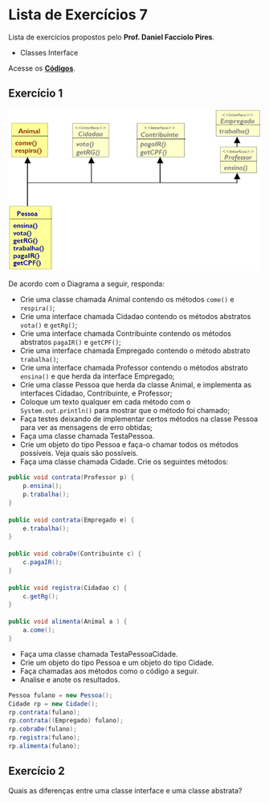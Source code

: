# Lista de Exercícios 7

Lista de exercícios propostos pelo **Prof. Daniel Facciolo Pires**.

+ Classes Interface

Acesse os **[Códigos](https://github.com/getuliovinicius/programacao.orientada.objeto)**.

## Exercício 1

![Diagrama de Classes](img/lista7exe1.png)

De acordo com o Diagrama a seguir, responda:

+ Crie uma classe chamada Animal contendo os métodos `come()` e `respira()`;
+ Crie uma interface chamada Cidadao contendo os métodos abstratos `vota()` e `getRg()`;
+ Crie uma interface chamada Contribuinte contendo os métodos abstratos `pagaIR()` e `getCPF()`;
+ Crie uma interface chamada Empregado contendo o método abstrato `trabalha()`;
+ Crie uma interface chamada Professor contendo o métodos abstrato `ensina()` e que herda da interface Empregado;
+ Crie uma classe Pessoa que herda da classe Animal, e implementa as interfaces Cidadao, Contribuinte, e Professor;
+ Coloque um texto qualquer em cada método com o `System.out.println()` para mostrar que o método foi chamado;
+ Faça testes deixando de implementar certos métodos na classe Pessoa para ver as mensagens de erro obtidas;
+ Faça uma classe chamada TestaPessoa.
+ Crie um objeto do tipo Pessoa e faça-o chamar todos os métodos possíveis. Veja quais são possíveis.
+ Faça uma classe chamada Cidade. Crie os seguintes métodos:

```java
public void contrata(Professor p) {
    p.ensina();
    p.trabalha();
}

public void contrata(Empregado e) {
    e.trabalha();
}

public void cobraDe(Contribuinte c) {
    c.pagaIR();
}

public void registra(Cidadao c) {
    c.getRg();
}

public void alimenta(Animal a ) {
    a.come();
}
```

+ Faça uma classe chamada TestaPessoaCidade.
+ Crie um objeto do tipo Pessoa e um objeto do tipo Cidade.
+ Faça chamadas aos métodos como o código a seguir.
+ Analise e anote os resultados.

```java
Pessoa fulano = new Pessoa();
Cidade rp = new Cidade();
rp.contrata(fulano);
rp.contrata((Empregado) fulano);
rp.cobraDe(fulano);
rp.registra(fulano);
rp.alimenta(fulano);
```

## Exercício 2

Quais as diferenças entre uma classe interface e uma classe abstrata?
